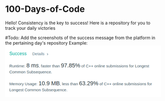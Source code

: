 # 100-Days-of-Code
Hello! Consistency is the key to success!
Here is a repository for you to track your daily victories

#Todo:
Add the screenshots of the success message from the platform in the pertaining day's repository
Example:
![Screenshot](screenshot.png "Screenshot")
